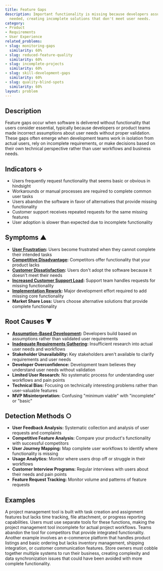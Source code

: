 ```yaml
---
title: Feature Gaps
description: Important functionality is missing because developers assumed it wasn't
  needed, creating incomplete solutions that don't meet user needs.
category:
- Product
- Requirements
- User Experience
related_problems:
- slug: monitoring-gaps
  similarity: 60%
- slug: reduced-feature-quality
  similarity: 60%
- slug: incomplete-projects
  similarity: 60%
- slug: skill-development-gaps
  similarity: 60%
- slug: quality-blind-spots
  similarity: 60%
layout: problem
---
```


## Description

Feature gaps occur when software is delivered without functionality that users consider essential, typically because developers or product teams made incorrect assumptions about user needs without proper validation. These gaps often emerge when development teams work in isolation from actual users, rely on incomplete requirements, or make decisions based on their own technical perspective rather than user workflows and business needs.

## Indicators ⟡

- Users frequently request functionality that seems basic or obvious in hindsight
- Workarounds or manual processes are required to complete common user tasks
- Users abandon the software in favor of alternatives that provide missing functionality
- Customer support receives repeated requests for the same missing features
- User adoption is slower than expected due to incomplete functionality

## Symptoms ▲

- **[User Frustration](user-frustration.md):** Users become frustrated when they cannot complete their intended tasks
- **[Competitive Disadvantage](competitive-disadvantage.md):** Competitors offer functionality that your product lacks
- **[Customer Dissatisfaction](customer-dissatisfaction.md):** Users don't adopt the software because it doesn't meet their needs
- **[Increased Customer Support Load](increased-customer-support-load.md):** Support team handles requests for missing functionality
- **[Implementation Rework](implementation-rework.md):** Major development effort required to add missing core functionality
- **Market Share Loss:** Users choose alternative solutions that provide complete functionality

## Root Causes ▼

- **[Assumption-Based Development](assumption-based-development.md):** Developers build based on assumptions rather than validated user requirements
- **[Inadequate Requirements Gathering](inadequate-requirements-gathering.md):** Insufficient research into actual user needs and workflows
- **Stakeholder Unavailability:** Key stakeholders aren't available to clarify requirements and user needs
- **Developer Overconfidence:** Development team believes they understand user needs without validation
- **Limited User Research:** No systematic process for understanding user workflows and pain points
- **Technical Bias:** Focusing on technically interesting problems rather than user-valuable features
- **MVP Misinterpretation:** Confusing "minimum viable" with "incomplete" or "basic"

## Detection Methods ○

- **User Feedback Analysis:** Systematic collection and analysis of user requests and complaints
- **Competitive Feature Analysis:** Compare your product's functionality with successful competitors
- **User Journey Mapping:** Map complete user workflows to identify where functionality is missing
- **Usage Analytics:** Monitor where users drop off or struggle in their workflows
- **Customer Interview Programs:** Regular interviews with users about their needs and pain points
- **Feature Request Tracking:** Monitor volume and patterns of feature requests

## Examples

A project management tool is built with task creation and assignment features but lacks time tracking, file attachment, or progress reporting capabilities. Users must use separate tools for these functions, making the project management tool incomplete for actual project workflows. Teams abandon the tool for competitors that provide integrated functionality. Another example involves an e-commerce platform that handles product listings and basic ordering but lacks inventory management, shipping integration, or customer communication features. Store owners must cobble together multiple systems to run their business, creating complexity and data synchronization issues that could have been avoided with more complete functionality.